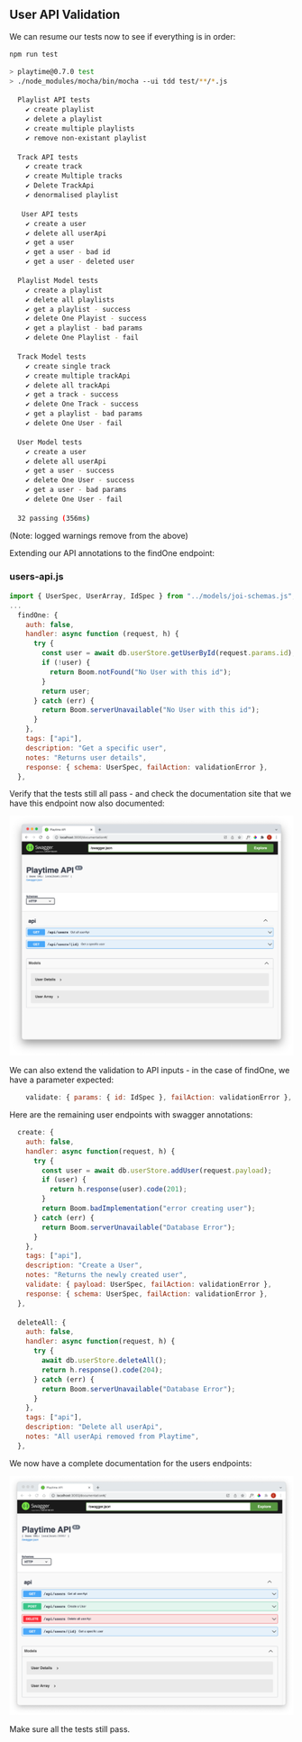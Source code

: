 ## User API Validation

We can resume our tests now to see if everything is in order:

~~~bash
npm run test
~~~

~~~bash
> playtime@0.7.0 test
> ./node_modules/mocha/bin/mocha --ui tdd test/**/*.js

  Playlist API tests
    ✔ create playlist
    ✔ delete a playlist
    ✔ create multiple playlists
    ✔ remove non-existant playlist

  Track API tests
    ✔ create track
    ✔ create Multiple tracks
    ✔ Delete TrackApi
    ✔ denormalised playlist
    
   User API tests
    ✔ create a user
    ✔ delete all userApi
    ✔ get a user
    ✔ get a user - bad id
    ✔ get a user - deleted user

  Playlist Model tests
    ✔ create a playlist
    ✔ delete all playlists
    ✔ get a playlist - success
    ✔ delete One Playist - success
    ✔ get a playlist - bad params
    ✔ delete One Playlist - fail
    
  Track Model tests
    ✔ create single track
    ✔ create multiple trackApi
    ✔ delete all trackApi
    ✔ get a track - success
    ✔ delete One Track - success
    ✔ get a playlist - bad params
    ✔ delete One User - fail
    
  User Model tests
    ✔ create a user
    ✔ delete all userApi
    ✔ get a user - success
    ✔ delete One User - success
    ✔ get a user - bad params
    ✔ delete One User - fail

  32 passing (356ms)

~~~

(Note: logged warnings remove from the above)

Extending our API annotations to the findOne endpoint:

### users-api.js

~~~javascript
import { UserSpec, UserArray, IdSpec } from "../models/joi-schemas.js";
...
  findOne: {
    auth: false,
    handler: async function (request, h) {
      try {
        const user = await db.userStore.getUserById(request.params.id);
        if (!user) {
          return Boom.notFound("No User with this id");
        }
        return user;
      } catch (err) {
        return Boom.serverUnavailable("No User with this id");
      }
    },
    tags: ["api"],
    description: "Get a specific user",
    notes: "Returns user details",
    response: { schema: UserSpec, failAction: validationError },
  },
~~~

Verify that the tests still all pass - and check the documentation site that we have this endpoint now also documented:

![](img/17.png)

We can also extend the validation to API inputs - in the case of findOne, we have a parameter expected:

~~~javascript
    validate: { params: { id: IdSpec }, failAction: validationError },
~~~

Here are the remaining user endpoints with swagger annotations:

~~~javascript
  create: {
    auth: false,
    handler: async function(request, h) {
      try {
        const user = await db.userStore.addUser(request.payload);
        if (user) {
          return h.response(user).code(201);
        }
        return Boom.badImplementation("error creating user");
      } catch (err) {
        return Boom.serverUnavailable("Database Error");
      }
    },
    tags: ["api"],
    description: "Create a User",
    notes: "Returns the newly created user",
    validate: { payload: UserSpec, failAction: validationError },
    response: { schema: UserSpec, failAction: validationError },
  },

  deleteAll: {
    auth: false,
    handler: async function(request, h) {
      try {
        await db.userStore.deleteAll();
        return h.response().code(204);
      } catch (err) {
        return Boom.serverUnavailable("Database Error");
      }
    },
    tags: ["api"],
    description: "Delete all userApi",
    notes: "All userApi removed from Playtime",
  },
~~~

We now have a complete documentation for the users endpoints:

![](img/18.png)

Make sure all the tests still pass.

